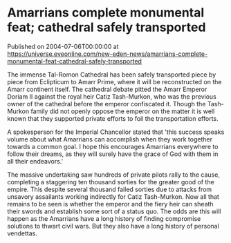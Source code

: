 # Amarrians complete monumental feat; cathedral safely transported
Published on 2004-07-06T00:00:00 at https://universe.eveonline.com/new-eden-news/amarrians-complete-monumental-feat-cathedral-safely-transported

The immense Tal-Romon Cathedral has been safely transported piece by piece from Eclipticum to Amarr Prime, where it will be reconstructed on the Amarr continent itself. The cathedral debate pitted the Amarr Emperor Doriam II against the royal heir Catiz Tash-Murkon, who was the previous owner of the cathedral before the emperor confiscated it. Though the Tash-Murkon family did not openly oppose the emperor on the matter it is well known that they supported private efforts to foil the transportation efforts.   
  
A spokesperson for the Imperial Chancellor stated that 'this success speaks volume about what Amarrians can accomplish when they work together towards a common goal. I hope this encourages Amarrians everywhere to follow their dreams, as they will surely have the grace of God with them in all their endeavors.'   
  
The massive undertaking saw hundreds of private pilots rally to the cause, completing a staggering ten thousand sorties for the greater good of the empire. This despite several thousand failed sorties due to attacks from unsavory assailants working indirectly for Catiz Tash-Murkon. Now all that remains to be seen is whether the emperor and the fiery heir can sheath their swords and establish some sort of a status quo. The odds are this will happen as the Amarrians have a long history of finding compromise solutions to thwart civil wars. But they also have a long history of personal vendettas.
